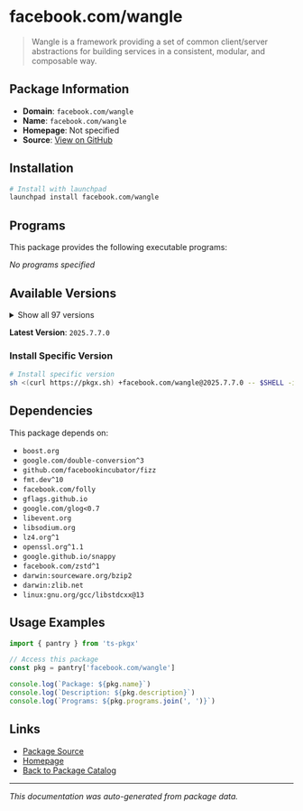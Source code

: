 # facebook.com/wangle

> Wangle is a framework providing a set of common client/server abstractions for building services in a consistent, modular, and composable way.

## Package Information

- **Domain**: `facebook.com/wangle`
- **Name**: `facebook.com/wangle`
- **Homepage**: Not specified
- **Source**: [View on GitHub](https://github.com/pkgxdev/pantry/tree/main/projects/facebook.com/wangle/package.yml)

## Installation

```bash
# Install with launchpad
launchpad install facebook.com/wangle
```

## Programs

This package provides the following executable programs:

*No programs specified*

## Available Versions

<details>
<summary>Show all 97 versions</summary>

- `2025.7.7.0`, `2025.7.14.0`, `2025.6.9.0`, `2025.6.30.0`, `2025.6.23.0`
- `2025.6.2.0`, `2025.6.16.0`, `2025.5.5.0`, `2025.5.26.0`, `2025.5.19.0`
- `2025.5.12.0`, `2025.4.7.0`, `2025.4.28.0`, `2025.4.21.0`, `2025.4.14.0`
- `2025.3.31.0`, `2025.3.3.0`, `2025.3.24.0`, `2025.3.17.0`, `2025.3.10.0`
- `2025.2.3.0`, `2025.2.24.0`, `2025.2.17.0`, `2025.2.10.0`, `2025.1.6.0`
- `2025.1.27.0`, `2025.1.20.0`, `2025.1.13.0`, `2024.9.30.0`, `2024.9.23.0`
- `2024.9.2.0`, `2024.9.16.0`, `2024.8.5.0`, `2024.8.26.0`, `2024.8.19.0`
- `2024.8.12.0`, `2024.7.8.0`, `2024.7.29.0`, `2024.7.22.0`, `2024.7.15.0`
- `2024.7.1.0`, `2024.6.24.0`, `2024.6.17.0`, `2024.6.10.0`, `2024.5.6.0`
- `2024.5.27.0`, `2024.5.20.0`, `2024.5.2.0`, `2024.5.13.0`, `2024.4.8.0`
- `2024.4.29.0`, `2024.4.22.0`, `2024.4.15.0`, `2024.4.1.0`, `2024.3.4.0`
- `2024.3.25.0`, `2024.3.18.0`, `2024.3.11.0`, `2024.2.5.0`, `2024.2.26.0`
- `2024.2.19.0`, `2024.2.12.0`, `2024.12.9.0`, `2024.12.30.0`, `2024.12.23.0`
- `2024.12.2.0`, `2024.12.16.0`, `2024.11.4.0`, `2024.11.25.0`, `2024.11.18.0`
- `2024.11.11.0`, `2024.10.7.0`, `2024.10.28.0`, `2024.10.21.0`, `2024.10.14.0`
- `2024.1.8.0`, `2024.1.29.0`, `2024.1.22.0`, `2024.1.15.0`, `2024.1.1.0`
- `2023.9.4.0`, `2023.9.25.0`, `2023.9.18.0`, `2023.9.11.0`, `2023.12.4.0`
- `2023.12.25.0`, `2023.12.18.0`, `2023.12.11.0`, `2023.11.6.0`, `2023.11.27.0`
- `2023.11.20.0`, `2023.11.13.0`, `2023.10.9.0`, `2023.10.30.0`, `2023.10.23.0`
- `2023.10.2.0`, `2023.10.16.0`

</details>

**Latest Version**: `2025.7.7.0`

### Install Specific Version

```bash
# Install specific version
sh <(curl https://pkgx.sh) +facebook.com/wangle@2025.7.7.0 -- $SHELL -i
```

## Dependencies

This package depends on:

- `boost.org`
- `google.com/double-conversion^3`
- `github.com/facebookincubator/fizz`
- `fmt.dev^10`
- `facebook.com/folly`
- `gflags.github.io`
- `google.com/glog<0.7`
- `libevent.org`
- `libsodium.org`
- `lz4.org^1`
- `openssl.org^1.1`
- `google.github.io/snappy`
- `facebook.com/zstd^1`
- `darwin:sourceware.org/bzip2`
- `darwin:zlib.net`
- `linux:gnu.org/gcc/libstdcxx@13`

## Usage Examples

```typescript
import { pantry } from 'ts-pkgx'

// Access this package
const pkg = pantry['facebook.com/wangle']

console.log(`Package: ${pkg.name}`)
console.log(`Description: ${pkg.description}`)
console.log(`Programs: ${pkg.programs.join(', ')}`)
```

## Links

- [Package Source](https://github.com/pkgxdev/pantry/tree/main/projects/facebook.com/wangle/package.yml)
- [Homepage](#)
- [Back to Package Catalog](../../../package-catalog.md)

---

*This documentation was auto-generated from package data.*
